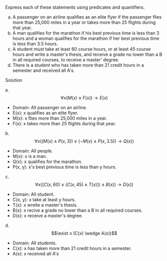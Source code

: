 Express each of these statements using predicates and quantifiers.

1. A passenger on an airline qualifies as an elite flyer if the passenger flies more than 25,000 miles in a year or takes more than 25 flights during that year.
2. A man qualifies for the marathon if his best previous time is less than 3 hours and a woman qualifies for the marathon if her best previous time is less than 3.5 hours.
3. A student must take at least 60 course hours, or at least 45 course hours and write a master's thesis, and receive a grade no lower than a B in all required courses, to receive a master' degree.
4. There is a student who has taken more than 21 credit hours in a semester and received all A's.

Solution

a. $$\forall x (M(x) \vee F(x)) \rightarrow E(x)$$

+ Domain: All passenger on an airline.
+ E(x): x qualifies as an elite flyer.
+ M(x): x flies more than 25,000 miles in a year.
+ F(x): x takes more than 25 flights during that year.

b. $$\forall x ((M(x) \wedge P(x, 3)) \vee (\neg M(x) \wedge P(x, 3.5)) \rightarrow Q(x))$$

+ Domain: All people.
+ M(x): x is a man.
+ Q(x): x qualifies for the marathon.
+ P(x, y): x's best previous time is less than y hours.

c. $$\forall x 
\bigg(\Big(C(x, 60) \vee \big(C(x, 45) \wedge T(x)\big)\Big) \wedge B(x)\bigg) \rightarrow D(x))$$

+ Domain: All student.
+ C(x, y): x take at least y hours.
+ T(x): x wreite a master's thesis.
+ B(x): x recive a grade no lower than a B in all required courses.
+ D(x): x receive a master's degree.

d. $$\exist x (C(x) \wedge A(x))$$

+ Domain: All students.
+ C(x): x has taken more than 21 credit hours in a semester.
+ A(x): x received all A's

<style type="text/css">
    ol { list-style-type: lower-alpha; }
</style>